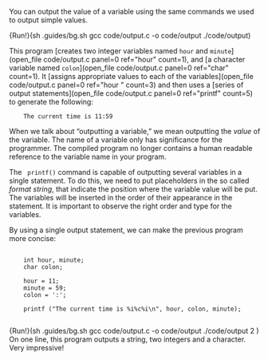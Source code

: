 You can output the value of a variable using the same commands we used to output simple values.

{Run!}(sh .guides/bg.sh gcc code/output.c -o code/output ./code/output)

This program [creates two integer variables named `hour` and `minute`](open_file code/output.c panel=0 ref="hour" count=1), and [a character variable named `colon`](open_file code/output.c panel=0 ref="char" count=1).  It [assigns appropriate values to each of the variables](open_file code/output.c panel=0 ref="hour " count=3) and then uses a [series of output statements](open_file code/output.c panel=0 ref="printf" count=5) to generate the following:

```code
    The current time is 11:59
```

When we talk about “outputting a variable,” we mean outputting the *value* of the variable.  The name of a variable only has significance for the programmer. The compiled program no longer contains a human readable reference to the variable name in your program. 

The ` printf()` command is capable of outputting several variables in a single statement. To do this, we need to put placeholders in the so called *format string*, that indicate the position where the variable value will be put. The variables will be inserted in the order of their appearance in  the statement. It is important to observe the right order and type for the variables.

By using a single output statement, we can make the previous program more concise:

```code
    
    int hour, minute;
    char colon;

    hour = 11;
    minute = 59;
    colon = ':';

    printf ("The current time is %i%c%i\n", hour, colon, minute);
    
```
{Run!}(sh .guides/bg.sh gcc code/output.c -o code/output ./code/output 2 )
 On one line, this program outputs a string, two integers and a character.  Very impressive!